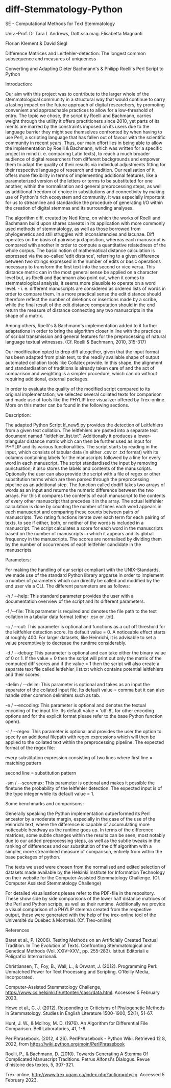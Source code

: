 # diff-Stemmatology-Python

SE - Computational Methods for Text Stemmatology

Univ.-Prof. Dr Tara L Andrews, Dott.ssa.mag. Elisabetta Magnanti

Florian Klement & David Siegl

Difference Matrices and Leitfehler-detection: The longest common subsequence and measures of uniqueness

Converting and Adapting Dieter Bachmann's & Philipp Roelli's Perl Script to Python

Introduction:

Our aim with this project was to contribute to the larger whole of the stemmatological community in a structural way that would continue to carry a lasting impact on the future approach of digital researchers, by promoting convenient and approachable practices to allow for a low-threshold of entry. The topic we chose, the script by Roelli and Bachmann, carries weight through the utility it offers practitioners since 2010, yet parts of its merits are marred by the constraints imposed on its users due to the language barrier they might see themselves confronted by when having to use Perl, a scripting language that has fallen out of favour with the scientific community in recent years. Thus, our main effort lies in being able to allow the implementation by Roelli & Bachmann, which was written for a specific project in mind (i. e. comparing Latin texts), to reach a much broader audience of digital researchers from different backgrounds and empower them to adapt the quality of their results via individual adjustments fitting for their respective language of research and tradition. Our realisation of it offers more flexibility in terms of implementing additional features, like a parameterized version of the letters or terms to be substituted for one another, within the normalisation and general preprocessing steps, as well as additional freedom of choice in substitutions and connectivity by making use of Python's rich ecosystem and community. It was especially important for us to streamline and standardise the procedure of generating I/O within the creation of digital stemmas and its surrounding analyses.

The algorithm diff, created by Ned Konz, on which the works of Roelli and Bachmann build upon shares caveats in its application with more commonly used methods of stemmatology, as well as those borrowed from phylogenetics and still struggles with inconsistencies and lacunae. Diff operates on the basis of pairwise juxtaposition, whereas each manuscript is compared with another in order to compute a quantitative relatedness of the whole corpus. The basic notion of mathematical distance calculation is expressed via the so-called 'edit distance', referring to a given difference between two strings expressed in the number of edits or basic operations necessary to transform the first text into the second or vice versa. This distance metric can in the most general sense be applied on a character level but, as Roelli and Bachmann also point out, when it comes to stemmatological analysis, it seems more plausible to operate on a word level. - i. e. different manuscripts are considered as ordered lists of words in order to compare them. In a more practical sense the edit distance should therefore reflect the number of deletions or insertions made by a scribe, while the final result of the edit distance computation should in the end return the measure of distance connecting any two manuscripts in the shape of a matrix.

Among others, Roelli's & Bachmann's implementation added to it further adaptations in order to bring the algorithm closer in line with the practices of scribal transmission and general features for the preprocessing of natural language textual witnesses. (Cf. Roelli & Bachmann, 2010, 315-317)

Our modification opted to drop diff altogether, given that the input format has been adapted from plain text, to the readily available shape of output automated collation tools like Collatex provide. In this shape, the alignment and standardisation of traditions is already taken care of and the act of comparison and weighting is a simpler procedure, which can do without requiring additional, external packages.

In order to evaluate the quality of the modified script compared to its original implementation, we selected several collated texts for comparison and made use of tools like the PHYLIP tree visualizer offered by Trex-online. More on this matter can be found in the following sections.

Description:

The adapted Python Script lf_new5.py provides the detection of Leitfehlers from a given text collation. The leitfehlers are pasted into a separate text document named "leitfehler_list.txt". Additionally it produces a lower-triangular distance matrix which can then be further used as input for PHYLIP and its various functionalities. The script starts by reading in the input, which consists of tabular data (in either .csv or .txt format) with its columns containing labels for the manuscripts followed by a line for every word in each manuscript. The script standardised the input by removing punctuation; it also stores the labels and contents of the manuscripts. Optionally the user can also provide the script with a file of regex or other substitution terms which are then parsed through the preprocessing pipeline as an additional step. The function called dodiff takes two arrays of words as an input and returns the numeric difference between the two arrays. For this it compares the contents of each manuscript to the contents of every other manuscript that precedes it in the array. The actual leitfehler calculation is done by counting the number of times each word appears in each manuscript and comparing these counts between pairs of manuscripts. Two rating functions iterate over each term for each pairing of texts, to see if either, both, or neither of the words is included in a manuscript. The script calculates a score for each word in the manuscripts based on the number of manuscripts in which it appears and its global frequency in the manuscripts. The scores are normalised by dividing them by the number of occurrences of each leitfehler candidate in the manuscripts.

Parameters:

For making the handling of our script compliant with the UNIX-Standards, we made use of the standard Python library argparse in order to implement a number of parameters which can directly be called and modified by the end user via a CLI. The different parameters are as follows:

-h / --help: This standard parameter provides the user with a documentation overview of the script and its different parameters.

-f /--file: This parameter is required and denotes the file path to the text collation in a tabular data format (either .csv or .txt).

-c / --cut: This parameter is optional and functions as a cut off threshold for the leitfehler detection score. Its default value = 0. A noticeable effect starts at roughly 400. For larger datasets, like Heinrichi, it is advisable to set a value preemptively to decrease the runtime considerably.

-d / --debug: This parameter is optional and can take either the binary value of 0 or 1. If the value = 0 then the script will print out only the matrix of the computed diff scores and if the value = 1 then the script will also create a separate text file called leitfehler_list.txt which contains potential leitfehlers and their scores.

-delim / --delim: This parameter is optional and takes as an input the separator of the collated input file. Its default value = comma but it can also handle other common delimiters such as tab.

-e / --encoding: This parameter is optional and denotes the textual encoding of the input file. Its default value = 'utf-8', for other encoding options and for the explicit format please refer to the base Python function open().

-r / --regex: This parameter is optional and provides the user the option to specify an additional filepath with regex expressions which will then be applied to the collated text within the preprocessing pipeline. The expected format of the regex file:

every substitution expression consisting of two lines where first line = matching pattern

second line = substitution pattern

-sm / --scoremax: This parameter is optional and makes it possible the finetune the probability of the leitfehler detection. The expected input is of the type integer while its default value = 1.

Some benchmarks and comparisons:

Generally speaking the Python implementation outperformed its Perl ancestor by a moderate margin, especially in the case of the use of the Heinrichi text, where the difference is capable of accumulating more noticeable headway as the runtime goes up. In terms of the difference matrices, some subtle changes within the results can be seen, most notably due to our added preprocessing steps, as well as the subtle tweaks in the ranking of differences and our substitution of the diff algorithm with a simpler, more streamlined measure of comparison, entirely from within the base packages of python.

The texts we used were chosen from the normalised and edited selection of datasets made available by the Helsinki Institute for Information Technology on their website for the Computer-Assisted Stemmatology Challenge. (Cf. Computer Assisted Stemmatology Challenge)

For detailed visualisations please refer to the PDF-file in the repository. These show side by side comparisons of the lower half distance matrices of the Perl and Python scripts, as well as their runtime. Additionally we provide a visual comparison of a PHYLIP stemma created from the respective output, these were generated with the help of the trex-online tool of the Université du Québec à Montréal. (Cf. Trex-online)


References

Baret et al., P. (2006). Testing Methods on an Artificially Created Textual Tradition. In The Evolution of Texts. Confronting Stemmatological and Genetical Methods (Vol. XXIV–XXV., pp. 255-283). Istituti Editoriali e Poligrafici Internazionali.

Christiansen, T., Foy, B., Wall, L., & Orwant, J. (2012). Programming Perl: Unmatched Power for Text Processing and Scripting. O'Reilly Media, Incorporated.

Computer-Assisted Stemmatology Challenge, https://www.cs.helsinki.fi/u/ttonteri/casc/data.html. Accessed 5 February 2023.

Howe et al., C. J. (2012). Responding to Criticisms of Phylogenetic Methods in Stemmatology. Studies in English Literature 1500-1900, 52(1), 51-67.

Hunt, J. W., & McIlroy, M. D. (1976). An Algorithm for Differential File Comparison. Bell Laboratories, 41, 1-8.

PerlPhrasebook. (2012, 4 26). PerlPhrasebook - Python Wiki. Retrieved 12 8, 2022, from https://wiki.python.org/moin/PerlPhrasebook

Roelli, P., & Bachmann, D. (2010). Towards Generating A Stemma Of Complicated Manuscript Traditions. Petrus Alfonsi's Dialogus. Revue d'histoire des textes, 5, 307-321.

Trex-online, http://www.trex.uqam.ca/index.php?action=phylip. Accessed 5 February 2023.
